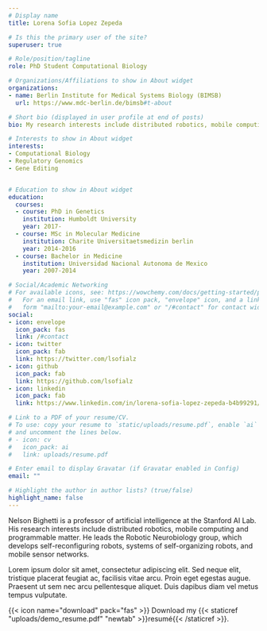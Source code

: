 ```yaml
---
# Display name
title: Lorena Sofia Lopez Zepeda

# Is this the primary user of the site?
superuser: true

# Role/position/tagline
role: PhD Student Computational Biology 

# Organizations/Affiliations to show in About widget
organizations:
- name: Berlin Institute for Medical Systems Biology (BIMSB)
  url: https://www.mdc-berlin.de/bimsb#t-about

# Short bio (displayed in user profile at end of posts)
bio: My research interests include distributed robotics, mobile computing and programmable matter.

# Interests to show in About widget
interests:
- Computational Biology
- Regulatory Genomics
- Gene Editing


# Education to show in About widget
education:
  courses:
  - course: PhD in Genetics
    institution: Humboldt University
    year: 2017-
  - course: MSc in Molecular Medicine 
    institution: Charite Universitaetsmedizin berlin
    year: 2014-2016
  - course: Bachelor in Medicine
    institution: Universidad Nacional Autonoma de Mexico
    year: 2007-2014

# Social/Academic Networking
# For available icons, see: https://wowchemy.com/docs/getting-started/page-builder/#icons
#   For an email link, use "fas" icon pack, "envelope" icon, and a link in the
#   form "mailto:your-email@example.com" or "/#contact" for contact widget.
social:
- icon: envelope
  icon_pack: fas
  link: /#contact
- icon: twitter
  icon_pack: fab
  link: https://twitter.com/lsofialz
- icon: github
  icon_pack: fab
  link: https://github.com/lsofialz
- icon: linkedin
  icon_pack: fab
  link: https://www.linkedin.com/in/lorena-sofia-lopez-zepeda-b4b99291/

# Link to a PDF of your resume/CV.
# To use: copy your resume to `static/uploads/resume.pdf`, enable `ai` icons in `params.toml`, 
# and uncomment the lines below.
# - icon: cv
#   icon_pack: ai
#   link: uploads/resume.pdf

# Enter email to display Gravatar (if Gravatar enabled in Config)
email: ""

# Highlight the author in author lists? (true/false)
highlight_name: false
---
```


Nelson Bighetti is a professor of artificial intelligence at the Stanford AI Lab. His research interests include distributed robotics, mobile computing and programmable matter. He leads the Robotic Neurobiology group, which develops self-reconfiguring robots, systems of self-organizing robots, and mobile sensor networks.

Lorem ipsum dolor sit amet, consectetur adipiscing elit. Sed neque elit, tristique placerat feugiat ac, facilisis vitae arcu. Proin eget egestas augue. Praesent ut sem nec arcu pellentesque aliquet. Duis dapibus diam vel metus tempus vulputate.

{{< icon name="download" pack="fas" >}} Download my {{< staticref "uploads/demo_resume.pdf" "newtab" >}}resumé{{< /staticref >}}.